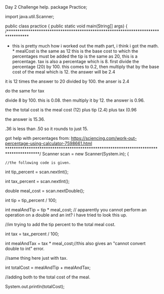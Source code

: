 Day 2 Challenge help.
package Practice;

import java.util.Scanner;

public class practice {
	public static void main(String[] args) {
/**********************************************************************************
 * this is pretty much how i worked out the math part, i think i got the math. 
		 * mealCost is the same as 12 this is the base cost to which the percentages must be added
the tip is the same as 20, this is a percentage. 
tax is also a percentage which is 8.
first divide the percentage (20) by 100. this comes to 0.2, then multiply that by the base cost
of the meal which is 12. the answer will be 2.4

it is 12 times the answer to 20 divided by 100. the anser is 2.4

do the same for tax

divide 8 by 100. this is 0.08. then multiply it by 12. the answer is 0.96.

the the total cost is the meal cost (12) plus tip (2.4) plus tax (0.96

the answer is 15.36. 

.36 is less than .50 so it rounds to just 15. 

got help with percentages from:
https://sciencing.com/work-out-percentage-using-calculator-7598661.html
***************************************************************************************/
Scanner scan = new Scanner(System.in); { 
	
	//the following code is given.
	
int tip_percent = scan.nextInt();

int tax_percent = scan.nextInt();

double meal_cost = scan.nextDouble();


int tip = tip_percent / 100; 

int mealAndTip = tip * meal_cost; // apparently you cannot perform an operation on a double and an int? i have tried to look this up.

//im trying to add the tip percent to the total meal cost.

int tax = tax_percent / 100;

int mealAndTax = tax * meal_cost;//this also gives an "cannot convert double to int" error.

//same thing here just with tax.

int totalCost = mealAndTip + mealAndTax;

//adding both to the total cost of the meal. 

System.out.println(totalCost);


